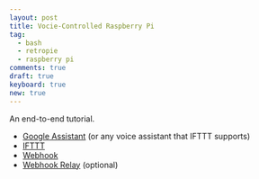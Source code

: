 ```yaml
---
layout: post
title: Vocie-Controlled Raspberry Pi
tag:
  - bash
  - retropie
  - raspberry pi
comments: true
draft: true
keyboard: true
new: true
---
```


An end-to-end tutorial.

* [Google Assistant](https://assistant.google.com/) (or any voice assistant that IFTTT supports)
* [IFTTT](https://ifttt.com/)
* [Webhook](https://github.com/adnanh/webhook)
* [Webhook Relay](https://webhookrelay.com/) (optional)

